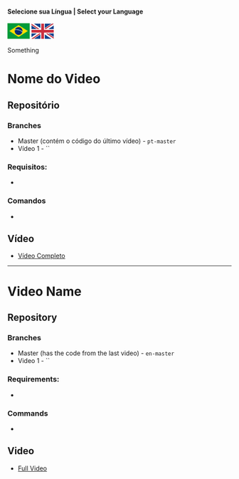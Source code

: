 #### Selecione sua Língua | Select your Language
<a href='#nome-do-video'><img src="images/pt-br.png" alt="Português" width="50" /></a>
<a href='#video-name'><img src="images/en.jpg" alt="English" width="50" /></a>

Something

# Nome do Video

## Repositório

### Branches
* Master (contém o código do último vídeo)  - `pt-master` 
* Vídeo 1 - ``

### Requisitos:
*


### Comandos
*

## Vídeo

* [Vídeo Completo]() 


---

# Video Name

## Repository

### Branches
* Master (has the code from the last video)  - `en-master` 
* Video 1 - ``

### Requirements:
*

### Commands
*

## Video

* [Full Video]() 

